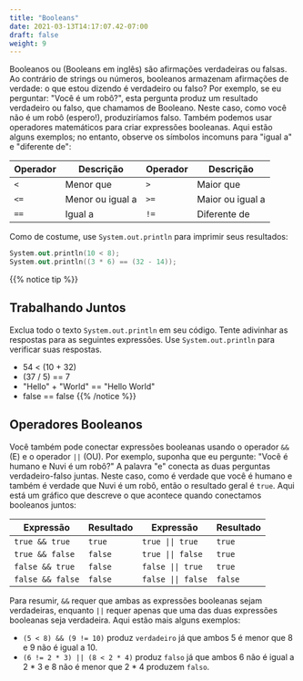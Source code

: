 ```yaml
---
title: "Booleans"
date: 2021-03-13T14:17:07.42-07:00
draft: false
weight: 9
---
```

Booleanos ou (Booleans em inglês) são afirmações verdadeiras ou falsas. Ao contrário de strings ou números, booleanos armazenam afirmações de verdade: o que estou dizendo é verdadeiro ou falso? Por exemplo, se eu perguntar: "Você é um robô?", esta pergunta produz um resultado verdadeiro ou falso, que chamamos de Booleano. Neste caso, como você não é um robô (espero!), produziríamos falso. Também podemos usar operadores matemáticos para criar expressões booleanas. Aqui estão alguns exemplos; no entanto, observe os símbolos incomuns para "igual a" e "diferente de":

| Operador | Descrição | Operador | Descrição |
| -------- | --------------------- | -------- | ------------------------ |
| `<` | Menor que | `>` | Maior que |
| `<=` | Menor ou igual a | `>=` | Maior ou igual a |
| `==` | Igual a | `!=` | Diferente de |

Como de costume, use `System.out.println` para imprimir seus resultados:

```kotlin
System.out.println(10 < 8);
System.out.println((3 * 6) == (32 - 14));
```
{{% notice tip %}}
## Trabalhando Juntos

Exclua todo o texto `System.out.println` em seu código. Tente adivinhar as respostas para as seguintes expressões. Use `System.out.println` para verificar suas respostas.

- 54 < (10 + 32)
- (37 / 5) == 7
- "Hello" + "World" == "Hello World"
- false == false
{{% /notice %}}

## Operadores Booleanos

Você também pode conectar expressões booleanas usando o operador `&&` (E) e o operador `||` (OU). Por exemplo, suponha que eu pergunte: "Você é humano e Nuvi é um robô?" A palavra "e" conecta as duas perguntas verdadeiro-falso juntas. Neste caso, como é verdade que você é humano e também é verdade que Nuvi é um robô, então o resultado geral é `true`. Aqui está um gráfico que descreve o que acontece quando conectamos booleanos juntos:


| Expressão                   | Resultado   | Expressão                             | Resultado  |
| --------------------------- | ----------- | ------------------------------------- | ---------- |
| <code>true && true</code>   | `true`      | <code>true &#124;&#124; true</code>   | `true`     |
| <code>true && false</code>  | `false`     | <code>true &#124;&#124; false</code>  | `true`     |
| <code>false && true</code>  | `false`     | <code>false &#124;&#124; true</code>  | `true`     |
| <code>false && false</code> | `false`     | <code>false &#124;&#124; false</code> | `false`    | 

Para resumir, `&&` requer que ambas as expressões booleanas sejam verdadeiras, enquanto `||` requer apenas que uma das duas expressões booleanas seja verdadeira. Aqui estão mais alguns exemplos:

- `(5 < 8) && (9 != 10)` produz `verdadeiro` já que ambos 5 é menor que 8 e 9 não é igual a 10.
- `(6 != 2 * 3) || (8 < 2 * 4)` produz `falso` já que ambos 6 não é igual a 2 * 3 e 8 não é menor que 2 * 4 produzem `falso`.
